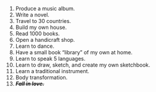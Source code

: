 1. Produce a music album. 
2. Write a novel. 
3. Travel to 30 countries. 
4. Build my own house. 
5. Read 1000 books. 
6. Open a handicraft shop. 
7. Learn to dance.
8. Have a small book “library” of my own at home. 
9. Learn to speak 5 languages. 
10. Learn to draw, sketch, and create my own sketchbook. 
11. Learn a traditional instrument.
12. Body transformation. 
13. ~~***Fall in love.***~~ 